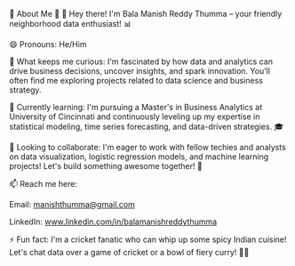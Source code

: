 🌟 About Me 🌟
👋 Hey there! I'm Bala Manish Reddy Thumma – your friendly neighborhood data enthusiast! 📊

😄 Pronouns: He/Him

👀 What keeps me curious:
I'm fascinated by how data and analytics can drive business decisions, uncover insights, and spark innovation. You’ll often find me exploring projects related to data science and business strategy.

🌱 Currently learning:
I'm pursuing a Master's in Business Analytics at University of Cincinnati and continuously leveling up my expertise in statistical modeling, time series forecasting, and data-driven strategies. 🎓

💞️ Looking to collaborate:
I'm eager to work with fellow techies and analysts on data visualization, logistic regression models, and machine learning projects! Let's build something awesome together! 🚀

📫 Reach me here:

Email: manishthumma@gmail.com

LinkedIn: www.linkedin.com/in/balamanishreddythumma

⚡ Fun fact:
I'm a cricket fanatic who can whip up some spicy Indian cuisine! Let's chat data over a game of cricket or a bowl of fiery curry! 🏏🔥

<!---
ManishThumma/ManishThumma is a ✨ special ✨ repository because its `README.md` (this file) appears on your GitHub profile.
You can click the Preview link to take a look at your changes.
--->

